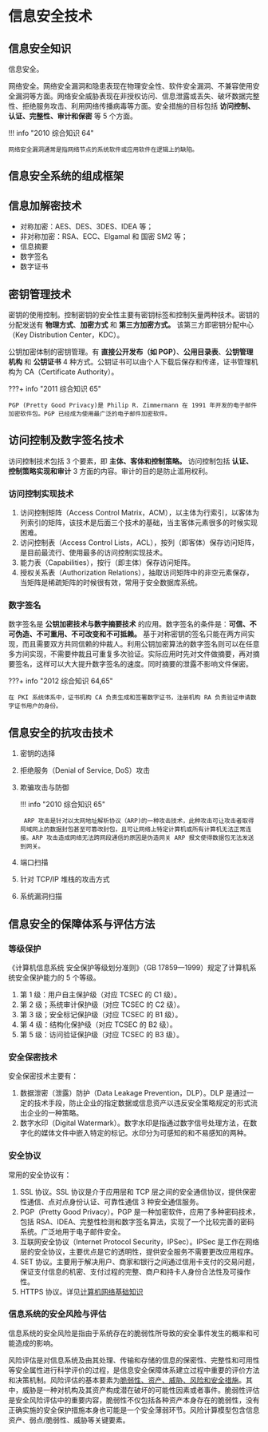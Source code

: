 # 信息安全技术

## 信息安全知识

信息安全。

网络安全。网络安全漏洞和隐患表现在物理安全性、软件安全漏洞、不兼容使用安全漏洞等方面。网络安全威胁表现在非授权访问、信息泄露或丢失、破坏数据完整性、拒绝服务攻击、利用网络传播病毒等方面。安全措施的目标包括 **访问控制、认证、完整性、审计和保密** 等 5 个方面。

!!! info "2010 综合知识 64"

    网络安全漏洞通常是指网络节点的系统软件或应用软件在逻辑上的缺陷。

## 信息安全系统的组成框架

## 信息加解密技术

* 对称加密：AES、DES、3DES、IDEA 等；
* 非对称加密：RSA、ECC、Elgamal 和 国密 SM2 等；
* 信息摘要
* 数字签名
* 数字证书

## 密钥管理技术

密钥的使用控制。控制密钥的安全性主要有密钥标签和控制矢量两种技术。密钥的分配发送有 **物理方式**、**加密方式** 和 **第三方加密方式。** 该第三方即密钥分配中心（Key Distribution Center，KDC）。

公钥加密体制的密钥管理。有 **直接公开发布（如 PGP）**、**公用目录表**、**公钥管理机构** 和 **公钥证书** 4 种方式。公钥证书可以由个人下载后保存和传递，证书管理机构为 CA（Certificate Authority）。

???+ info "2011 综合知识 65"

    PGP (Pretty Good Privacy)是 Philip R. Zimmermann 在 1991 年开发的电子邮件加密软件包。PGP 已经成为使用最广泛的电子邮件加密软件。

## 访问控制及数字签名技术

访问控制技术包括 3 个要素，即 **主体、客体和控制策略。** 访问控制包括 **认证、控制策略实现和审计** 3 方面的内容。审计的目的是防止滥用权利。

### 访问控制实现技术

1. 访问控制矩阵（Access Control Matrix，ACM），以主体为行索引，以客体为列索引的矩阵，该技术是后面三个技术的基础，当主客体元素很多的时候实现困难。
2. 访问控制表（Access Control Lists，ACL），按列（即客体）保存访问矩阵，是目前最流行、使用最多的访问控制实现技术。
3. 能力表（Capabilities），按行（即主体）保存访问矩阵。
4. 授权关系表（Authorization Relations），抽取访问矩阵中的非空元素保存，当矩阵是稀疏矩阵的时候很有效，常用于安全数据库系统。

### 数字签名

数字签名是 **公钥加密技术与数字摘要技术** 的应用。数字签名的条件是：**可信、不可伪造、不可重用、不可改变和不可抵赖。** 基于对称密钥的签名只能在两方间实现，而且需要双方共同信赖的仲裁人。利用公钥加密算法的数字签名则可以在任意多方间实现，不需要仲裁且可重复多次验证。实际应用时先对文件做摘要，再对摘要签名，这样可以大大提升数字签名的速度。同时摘要的泄露不影响文件保密。

???+ info "2012 综合知识 64,65"

    在 PKI 系统体系中，证书机构 CA 负责生成和签署数字证书，注册机构 RA 负责验证申请数字证书用户的身份。

## 信息安全的抗攻击技术

1. 密钥的选择
2. 拒绝服务（Denial of Service, DoS）攻击
3. 欺骗攻击与防御

    !!! info "2010 综合知识 65"

        ARP 攻击是针对以太网地址解析协议（ARP)的一种攻击技术，此种攻击可让攻击者取得局域网上的数据封包甚至可篡改封包，且可让网络上特定计算机或所有计算机无法正常连接。ARP 攻击造成网络无法跨网段通信的原因是伪造网关 ARP 报文使得数据包无法发送到网关。

4. 端口扫描
5. 针对 TCP/IP 堆栈的攻击方式
6. 系统漏洞扫描

## 信息安全的保障体系与评估方法

### 等级保护

《计算机信息系统 安全保护等级划分准则》（GB 17859—1999）规定了计算机系统安全保护能力的 5 个等级。

1. 第 1 级：用户自主保护级（对应 TCSEC 的 C1 级）。
2. 第 2 级；系统审计保护级（对应 TCSEC 的 C2 级）。
3. 第 3 级；安全标记保护级（对应 TCSEC 的 B1 级）。
4. 第 4 级：结构化保护级（对应 TCSEC 的 B2 级）。
5. 第 5 级：访问验证保护级（对应 TCSEC 的 B3 级）。

### 安全保密技术

安全保密技术主要有：

1. 数据泄密（泄露）防护（Data Leakage Prevention，DLP）。DLP 是通过一定的技术手段，防止企业的指定数据或信息资产以违反安全策略规定的形式流出企业的一种策略。
2. 数字水印（Digital Watermark）。数字水印是指通过数字信号处理方法，在数字化的媒体文件中嵌入特定的标记。水印分为可感知的和不易感知的两种。

### 安全协议

常用的安全协议有：

1. SSL 协议。SSL 协议是介于应用层和 TCP 层之间的安全通信协议，提供保密性通信、点对点身份认证、可靠性通信 3 种安全通信服务。
2. PGP（Pretty Good Privacy）。PGP 是一种加密软件，应用了多种密码技术，包括 RSA、IDEA、完整性检测和数字签名算法，实现了一个比较完善的密码系统。广泛地用于电子邮件安全。
3. 互联网安全协议（Internet Protocol Security，IPSec）。IPSec 是工作在网络层的安全协议，主要优点是它的透明性，提供安全服务不需要更改应用程序。
4. SET 协议。主要用于解决用户、商家和银行之间通过信用卡支付的交易问题，保证支付信息的机密、支付过程的完整、商户和持卡人身份合法性及可操作性。
5. HTTPS 协议。详见[计算机网络基础知识](./basics%20network.md)

### 信息系统的安全风险与评估

信息系统的安全风险是指由于系统存在的脆弱性所导致的安全事件发生的概率和可能造成的影响。

风险评估是对信息系统及由其处理、传输和存储的信息的保密性、完整性和可用性等安全属性进行科学评价的过程，是信息安全保障体系建立过程中重要的评价方法和决策机制。风险评估的基本要素为<u>脆弱性、资产、威胁、风险和安全措施</u>。其中，威胁是一种对机构及其资产构成潜在破坏的可能性因素或者事件。脆弱性评估是安全风险评估中的重要内容，脆弱性不仅包括各种资产本身存在的脆弱性，没有正确实施的安全保护措施本身也可能是一个安全薄弱环节。风险计算模型包含信息资产、弱点/脆弱性、威胁等关键要素。
